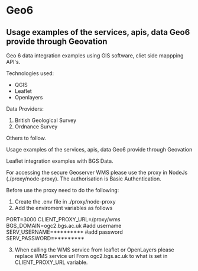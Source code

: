 # Geo6

## Usage examples of the services, apis, data Geo6 provide through Geovation

Geo 6 data integration examples using GIS software, cliet side mappping API's.

Technologies used:
* QGIS
* Leaflet
* Openlayers

Data Providers:
1. British Geological Survey
2. Ordnance Survey

Others to follow.

Usage examples of the services, apis, data Geo6 provide through Geovation

Leaflet integration examples with BGS Data.

For accessing the secure Geoserver WMS please use the proxy in NodeJs (./proxy/node-proxy).
The authorisation is Basic Authentication.

Before use the proxy need to do the following:
1. Create the .env file in ./proxy/node-proxy 
2. Add the enviroment variables as follows

PORT=3000
CLIENT_PROXY_URL=/proxy/wms
BGS_DOMAIN=ogc2.bgs.ac.uk
#add username
SERV_USERNAME=*********
#add password
SERV_PASSWORD=*********

3. When calling the WMS service from leaflet or OpenLayers please replace WMS service url 
From ogc2.bgs.ac.uk to what is set in CLIENT_PROXY_URL variable. 

